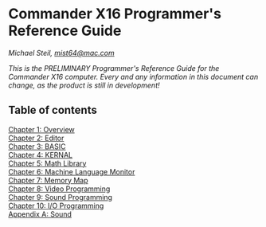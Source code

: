<!--
********************************************************************************
NOTICE: This file uses two trailing spaces on some lines to indicate line breaks
for GitHub's Markdown flavor. Do not remove!
********************************************************************************
-->

# Commander X16 Programmer's Reference Guide

*Michael Steil, mist64@mac.com*

*This is the PRELIMINARY Programmer's Reference Guide for the Commander X16 computer. Every and any information in this document can change, as the product is still in development!*

## Table of contents

[Chapter 1: Overview](X16%20Reference%20-%2001%20-%20Overview.md)  
[Chapter 2: Editor](X16%20Reference%20-%2002%20-%20Editor.md)  
[Chapter 3: BASIC](X16%20Reference%20-%2003%20-%20BASIC.md)  
[Chapter 4: KERNAL](X16%20Reference%20-%2004%20-%20KERNAL.md)  
[Chapter 5: Math Library](X16%20Reference%20-%2005%20-%20Math%20Library.md)  
[Chapter 6: Machine Language Monitor](X16%20Reference%20-%2006%20-%20Machine%20Language%20Monitor.md)  
[Chapter 7: Memory Map](X16%20Reference%20-%2007%20-%20Memory%20Map.md)  
[Chapter 8: Video Programming](X16%20Reference%20-%2008%20-%20Video%20Programming.md)  
[Chapter 9: Sound Programming](X16%20Reference%20-%2009%20-%20Sound%20Programming.md)  
[Chapter 10: I/O Programming](X16%20Reference%20-%2010%20-%20IO%20Programming.md)  
[Appendix A: Sound](X16%20Reference%20-%20Appendix%20A%20-%20Sound.md)  
